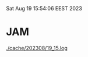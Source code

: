 Sat Aug 19 15:54:06 EEST 2023
# JAM
<a href='./cache/202308/19_15.log'>./cache/202308/19_15.log</a>
